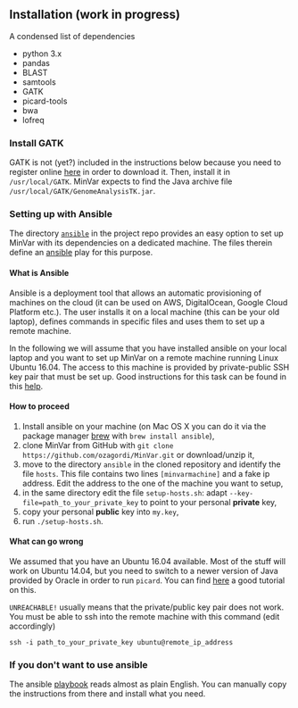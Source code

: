 ## Installation (work in progress)

A condensed list of dependencies

- python 3.x
- pandas
- BLAST
- samtools
- GATK
- picard-tools
- bwa
- lofreq

### Install GATK

GATK is not (yet?) included in the instructions below because you need
to register online [here](https://software.broadinstitute.org/gatk/download/)
in order to download it. Then, install it in `/usr/local/GATK`. MinVar expects
to find the Java archive file `/usr/local/GATK/GenomeAnalysisTK.jar`.

### Setting up with Ansible

The directory [`ansible`](https://github.com/ozagordi/MinVar/tree/master/ansible)
in the project repo provides an easy option to set up MinVar with
its dependencies on a dedicated machine. The files therein define an
[ansible](http://www.ansible.com/) play for this purpose.

#### What is Ansible

Ansible is a deployment tool that allows an automatic provisioning of machines
on the cloud (it can be used on AWS, DigitalOcean, Google Cloud Platform etc.).
The user installs it on a local machine (this can be your old laptop), defines
commands in specific files and uses them to set up a remote machine.

In the following we will assume that you have installed ansible on your local
laptop and you want to set up MinVar on a remote machine running Linux Ubuntu 16.04.
The access to this machine is provided by private-public SSH key pair that must be
set up. Good instructions for this task can be found in this
[help](https://help.ubuntu.com/community/SSH/OpenSSH/Keys).

#### How to proceed

1. Install ansible on your machine (on Mac OS X you can do it via the package
   manager [brew](https://brew.sh) with `brew install ansible`),
2. clone MinVar from GitHub with `git clone https://github.com/ozagordi/MinVar.git`
   or download/unzip it,
3. move to the directory `ansible` in the cloned repository and identify the file
   `hosts`. This file contains two lines `[minvarmachine]` and a fake ip address.
   Edit the address to the one of the machine you want to setup,
4. in the same directory edit the file `setup-hosts.sh`: adapt
   `--key-file=path_to_your_private_key` to point to your personal **private** key,
5. copy your personal **public** key into `my.key`,
6. run `./setup-hosts.sh`.

#### What can go wrong

We assumed that you have an Ubuntu 16.04 available. Most of the stuff will work
on Ubuntu 14.04, but you need to switch to a newer version of Java provided by
Oracle in order to run `picard`. You can find
[here](https://www.digitalocean.com/community/tutorials/how-to-install-java-with-apt-get-on-ubuntu-16-04)
a good tutorial on this.

`UNREACHABLE!` usually means that the private/public key pair does not work.
You must be able to ssh into the remote machine with this command (edit accordingly)

    ssh -i path_to_your_private_key ubuntu@remote_ip_address

### If you don't want to use ansible

The ansible [playbook](https://github.com/ozagordi/MinVar/blob/master/ansible/setup.yml)
reads almost as plain English. You can manually copy the instructions from there
and install what you need.
